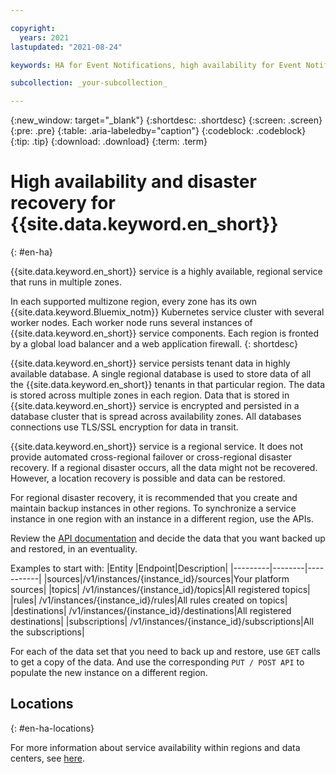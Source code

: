 ```yaml
---

copyright:
  years: 2021
lastupdated: "2021-08-24"

keywords: HA for Event Notifications, high availability for Event Notifications, Event Notifications

subcollection: _your-subcollection_

---
```


{:new_window: target="_blank"}
{:shortdesc: .shortdesc}
{:screen: .screen}
{:pre: .pre}
{:table: .aria-labeledby="caption"}
{:codeblock: .codeblock}
{:tip: .tip}
{:download: .download}
{:term: .term}

<!--Name your file `ha.md` and include it in the **Reference** nav group in your `toc` file.-->

# High availability and disaster recovery for {{site.data.keyword.en_short}}
{: #en-ha}


{{site.data.keyword.en_short}} service is a highly available, regional service that runs in multiple zones.

In each supported multizone region, every zone has its own {{site.data.keyword.Bluemix_notm}} Kubernetes service cluster with several worker nodes. Each worker node runs several instances of {{site.data.keyword.en_short}} service components. Each region is fronted by a global load balancer and a web application firewall.
{: shortdesc}

{{site.data.keyword.en_short}} service persists tenant data in highly available database. A single regional database is used to store data of all the {{site.data.keyword.en_short}} tenants in that particular region. The data is stored across multiple zones in each region. Data that is stored in {{site.data.keyword.en_short}} service is encrypted and persisted in a database cluster that is spread across availability zones. All databases connections use TLS/SSL encryption for data in transit.

{{site.data.keyword.en_short}} service is a regional service. It does not provide automated cross-regional failover or cross-regional disaster recovery. If a regional disaster occurs, all the data might not be recovered. However, a location recovery is possible and data can be restored. 

For regional disaster recovery, it is recommended that you create and maintain backup instances in other regions. To synchronize a service instance in one region with an instance in a different region, use the APIs.

Review the [API documentation](/apidocs/event-notifications) and decide the data that you want backed up and restored, in an eventuality.

 Examples to start with:
|Entity   |Endpoint|Description|
|---------|--------|-----------|
|sources|/v1/instances/{instance_id}/sources|Your platform sources|
|topics| /v1/instances/{instance_id}/topics|All registered topics|
|rules| /v1/instances/{instance_id}/rules|All rules created on topics|
|destinations| /v1/instances/{instance_id}/destinations|All registered destinations|
|subscriptions| /v1/instances/{instance_id}/subscriptions|All the subscriptions|

For each of the data set that you need to back up and restore, use `GET` calls to get a copy of the data. And use the corresponding `PUT / POST API` to populate the new instance on a different region.


## Locations
{: #en-ha-locations}

For more information about service availability within regions and data centers, see [here](https://test.cloud.ibm.com/docs/event-notifications?topic=event-notifications-en-regions-endpoints#en-regions).
